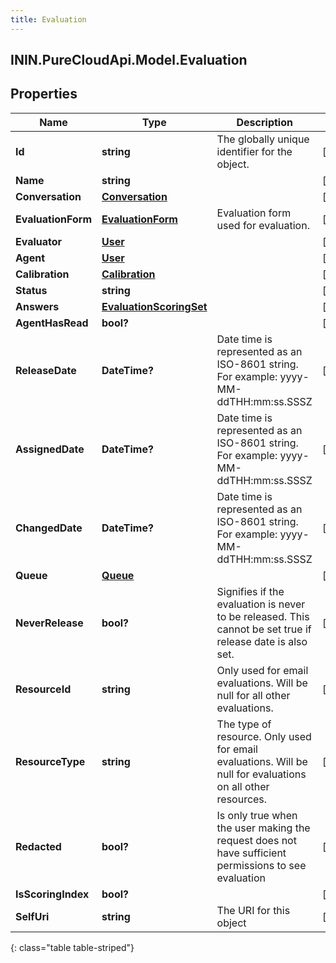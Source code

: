 ```yaml
---
title: Evaluation
---
```

## ININ.PureCloudApi.Model.Evaluation

## Properties

|Name | Type | Description | Notes|
|------------ | ------------- | ------------- | -------------|
| **Id** | **string** | The globally unique identifier for the object. | [optional] |
| **Name** | **string** |  | [optional] |
| **Conversation** | [**Conversation**](Conversation.html) |  | [optional] |
| **EvaluationForm** | [**EvaluationForm**](EvaluationForm.html) | Evaluation form used for evaluation. | [optional] |
| **Evaluator** | [**User**](User.html) |  | [optional] |
| **Agent** | [**User**](User.html) |  | [optional] |
| **Calibration** | [**Calibration**](Calibration.html) |  | [optional] |
| **Status** | **string** |  | [optional] |
| **Answers** | [**EvaluationScoringSet**](EvaluationScoringSet.html) |  | [optional] |
| **AgentHasRead** | **bool?** |  | [optional] |
| **ReleaseDate** | **DateTime?** | Date time is represented as an ISO-8601 string. For example: yyyy-MM-ddTHH:mm:ss.SSSZ | [optional] |
| **AssignedDate** | **DateTime?** | Date time is represented as an ISO-8601 string. For example: yyyy-MM-ddTHH:mm:ss.SSSZ | [optional] |
| **ChangedDate** | **DateTime?** | Date time is represented as an ISO-8601 string. For example: yyyy-MM-ddTHH:mm:ss.SSSZ | [optional] |
| **Queue** | [**Queue**](Queue.html) |  | [optional] |
| **NeverRelease** | **bool?** | Signifies if the evaluation is never to be released. This cannot be set true if release date is also set. | [optional] |
| **ResourceId** | **string** | Only used for email evaluations. Will be null for all other evaluations. | [optional] |
| **ResourceType** | **string** | The type of resource. Only used for email evaluations. Will be null for evaluations on all other resources. | [optional] |
| **Redacted** | **bool?** | Is only true when the user making the request does not have sufficient permissions to see evaluation | [optional] |
| **IsScoringIndex** | **bool?** |  | [optional] |
| **SelfUri** | **string** | The URI for this object | [optional] |
{: class="table table-striped"}


